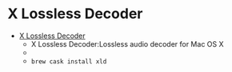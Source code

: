 # X Lossless Decoder
- [X Lossless Decoder](https://tmkk.undo.jp/xld/index_e.html)
  -  X Lossless Decoder:Lossless audio decoder for Mac OS X
  - 
  - `brew cask install xld`
